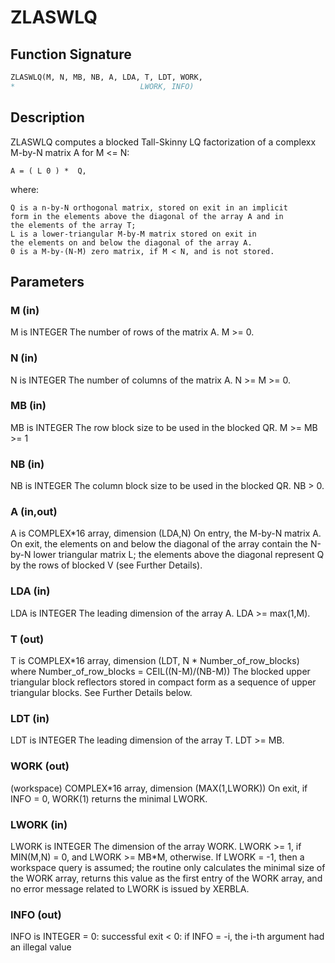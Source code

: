 # ZLASWLQ

## Function Signature

```fortran
ZLASWLQ(M, N, MB, NB, A, LDA, T, LDT, WORK,
*                            LWORK, INFO)
```

## Description


 ZLASWLQ computes a blocked Tall-Skinny LQ factorization of
 a complexx M-by-N matrix A for M <= N:

    A = ( L 0 ) *  Q,

 where:

    Q is a n-by-N orthogonal matrix, stored on exit in an implicit
    form in the elements above the diagonal of the array A and in
    the elements of the array T;
    L is a lower-triangular M-by-M matrix stored on exit in
    the elements on and below the diagonal of the array A.
    0 is a M-by-(N-M) zero matrix, if M < N, and is not stored.


## Parameters

### M (in)

M is INTEGER The number of rows of the matrix A. M >= 0.

### N (in)

N is INTEGER The number of columns of the matrix A. N >= M >= 0.

### MB (in)

MB is INTEGER The row block size to be used in the blocked QR. M >= MB >= 1

### NB (in)

NB is INTEGER The column block size to be used in the blocked QR. NB > 0.

### A (in,out)

A is COMPLEX*16 array, dimension (LDA,N) On entry, the M-by-N matrix A. On exit, the elements on and below the diagonal of the array contain the N-by-N lower triangular matrix L; the elements above the diagonal represent Q by the rows of blocked V (see Further Details).

### LDA (in)

LDA is INTEGER The leading dimension of the array A. LDA >= max(1,M).

### T (out)

T is COMPLEX*16 array, dimension (LDT, N * Number_of_row_blocks) where Number_of_row_blocks = CEIL((N-M)/(NB-M)) The blocked upper triangular block reflectors stored in compact form as a sequence of upper triangular blocks. See Further Details below.

### LDT (in)

LDT is INTEGER The leading dimension of the array T. LDT >= MB.

### WORK (out)

(workspace) COMPLEX*16 array, dimension (MAX(1,LWORK)) On exit, if INFO = 0, WORK(1) returns the minimal LWORK.

### LWORK (in)

LWORK is INTEGER The dimension of the array WORK. LWORK >= 1, if MIN(M,N) = 0, and LWORK >= MB*M, otherwise. If LWORK = -1, then a workspace query is assumed; the routine only calculates the minimal size of the WORK array, returns this value as the first entry of the WORK array, and no error message related to LWORK is issued by XERBLA.

### INFO (out)

INFO is INTEGER = 0: successful exit < 0: if INFO = -i, the i-th argument had an illegal value

